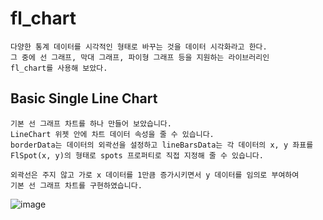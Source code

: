 # fl_chart

```
다양한 통계 데이터를 시각적인 형태로 바꾸는 것을 데이터 시각화라고 한다.
그 중에 선 그래프, 막대 그래프, 파이형 그래프 등을 지원하는 라이브러리인
fl_chart를 사용해 보았다.
```

## Basic Single Line Chart
```
기본 선 그래프 차트를 하나 만들어 보았습니다.
LineChart 위젯 안에 차트 데이터 속성을 줄 수 있습니다.
borderData는 데이터의 외곽선을 설정하고 lineBarsData는 각 데이터의 x, y 좌표를
FlSpot(x, y)의 형태로 spots 프로퍼티로 직접 지정해 줄 수 있습니다.

외곽선은 주지 않고 가로 x 데이터를 1만큼 증가시키면서 y 데이터를 임의로 부여하여
기본 선 그래프 차트를 구현하였습니다.
```
![image](https://user-images.githubusercontent.com/58906858/213900879-11983cc1-cd19-4832-b295-f6ef3ca0152a.png)
